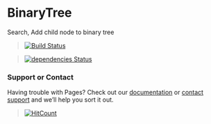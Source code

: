 # BinaryTree
Search, Add child node to binary tree

> [![Build Status](https://travis-ci.org/AJEETX/BinaryTree.png?branch=master)](https://travis-ci.org/AJEETX/BinaryTree)

> [![dependencies Status](https://img.shields.io/badge/dependency-none-brightgreen.svg)](https://img.shields.io/badge/dependency-none-brightgreen.svg)


### Support or Contact

Having trouble with Pages? Check out our [documentation](https://github.com/AJEETX/BinaryTree/edit/master/README.md) or [contact support](mailto:ajeetkumar@email.com) and we’ll help you sort it out.


> [![HitCount](http://hits.dwyl.io/ajeetx/BinaryTree/projects/1.svg)](http://hits.dwyl.io/ajeetx/BinaryTree/projects/1)

